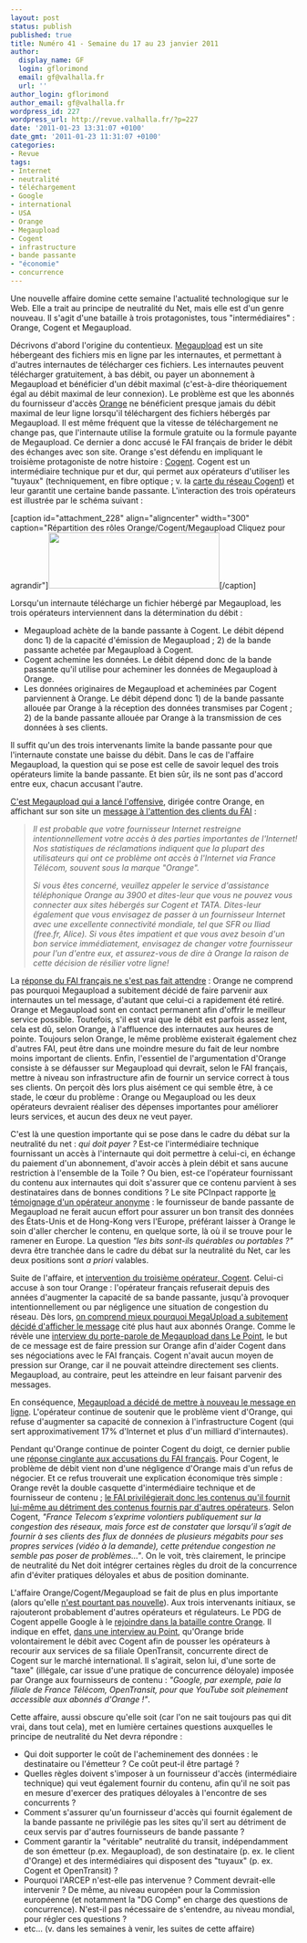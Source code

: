```yaml
---
layout: post
status: publish
published: true
title: Numéro 41 - Semaine du 17 au 23 janvier 2011
author:
  display_name: GF
  login: gflorimond
  email: gf@valhalla.fr
  url: ''
author_login: gflorimond
author_email: gf@valhalla.fr
wordpress_id: 227
wordpress_url: http://revue.valhalla.fr/?p=227
date: '2011-01-23 13:31:07 +0100'
date_gmt: '2011-01-23 11:31:07 +0100'
categories:
- Revue
tags:
- Internet
- neutralité
- téléchargement
- Google
- international
- USA
- Orange
- Megaupload
- Cogent
- infrastructure
- bande passante
- "économie"
- concurrence
---
```

<p>Une nouvelle affaire domine cette semaine l'actualité technologique sur le Web. Elle a trait au principe de neutralité du Net, mais elle est d'un genre nouveau. Il s'agit d'une bataille à trois protagonistes, tous "intermédiaires" : Orange, Cogent et Megaupload.</p>
<p>Décrivons d'abord l'origine du contentieux. <a href="http://www.megaupload.com/?setlang=fr">Megaupload</a> est un site hébergeant des fichiers mis en ligne par les internautes, et permettant à d'autres internautes de télécharger ces fichiers. Les internautes peuvent télécharger gratuitement, à bas débit, ou payer un abonnement à Megaupload et bénéficier d'un débit maximal (c'est-à-dire théoriquement égal au débit maximal de leur connexion). Le problème est que les abonnés du fournisseur d'accès <a href="http://www.orange.fr/">Orange</a> ne bénéficient presque jamais du débit maximal de leur ligne lorsqu'il téléchargent des fichiers hébergés par Megaupload. Il est même fréquent que la vitesse de téléchargement ne change pas, que l'internaute utilise la formule gratuite ou la formule payante de Megaupload. Ce dernier a donc accusé le FAI français de brider le débit des échanges avec son site. Orange s'est défendu en impliquant le troisième protagoniste de notre histoire : <a href="http://www.cogentco.com/cfr/">Cogent</a>. Cogent est un intermédiaire technique pur et dur, qui permet aux opérateurs d'utiliser les "tuyaux" (techniquement, en fibre optique ; v. la <a href="http://www.cogentco.com/cfr/network_map.php">carte du réseau Cogent</a>) et leur garantit une certaine bande passante. L'interaction des trois opérateurs est illustrée par le schéma suivant :</p>
<p>[caption id="attachment_228" align="aligncenter" width="300" caption="Répartition des rôles Orange/Cogent/Megaupload Cliquez pour agrandir"]<a href="http://revue.valhalla.fr/wp-content/uploads/2011/01/orange_megaupload.png"><img src="http://revue.valhalla.fr/wp-content/uploads/2011/01/orange_megaupload-300x98.png" alt="" title="orange_megaupload" width="300" height="98" class="size-medium wp-image-228" /></a>[/caption]</p>
<p>Lorsqu'un internaute télécharge un fichier hébergé par Megaupload, les trois opérateurs interviennent dans la détermination du débit :</p>
<ul>
<li>Megaupload achète de la bande passante à Cogent. Le débit dépend donc 1) de la capacité d'émission de Megaupload ; 2) de la bande passante achetée par Megaupload à Cogent.</li>
<li>Cogent achemine les données. Le débit dépend donc de la bande passante qu'il utilise pour acheminer les données de Megaupload à Orange.</li>
<li>Les données originaires de Megaupload et acheminées par Cogent parviennent à Orange. Le débit dépend donc 1) de la bande passante allouée par Orange à la réception des données transmises par Cogent ; 2) de la bande passante allouée par Orange à la transmission de ces données à ses clients.</li>
</ul>
<p>Il suffit qu'un des trois intervenants limite la bande passante pour que l'internaute constate une baisse du débit. Dans le cas de l'affaire Megaupload, la question qui se pose est celle de savoir lequel des trois opérateurs limite la bande passante. Et bien sûr, ils ne sont pas d'accord entre eux, chacun accusant l'autre.</p>
<p><a href="http://www.pcinpact.com/actu/news/61346-megaupload-conseille-quitter-orange-sfr-free.htm">C'est Megaupload qui a lancé l'offensive</a>, dirigée contre Orange, en affichant sur son site un <a href="http://www.pcinpact.com/affichage/61346-megaupload-conseille-quitter-orange-sfr-free/93656.htm">message à l'attention des clients du FAI</a> :<br />
<blockquote><i>Il est probable que votre fournisseur Internet restreigne intentionnellement votre accès à des parties importantes de l'Internet! Nos statistiques de réclamations indiquent que la plupart des utilisateurs qui ont ce problème ont accès à l'Internet via France Télécom, souvent sous la marque "Orange".</p>
<p>Si vous êtes concerné, veuillez appeler le service d'assistance téléphonique Orange au 3900 et dites-leur que vous ne pouvez vous connecter aux sites hébergés sur Cogent et TATA. Dites-leur également que vous envisagez de passer à un fournisseur Internet avec une excellente connectivité mondiale, tel que SFR ou Iliad (free.fr, Alice). Si vous êtes impatient et que vous avez besoin d'un bon service immédiatement, envisagez de changer votre fournisseur pour l'un d'entre eux, et assurez-vous de dire à Orange la raison de cette décision de résilier votre ligne!</i></p></blockquote>
<p>La <a href="http://www.pcinpact.com/actu/news/61358-orange-megaupload-megavideo-regler-luimeme-probleme.htm">réponse du FAI français ne s'est pas fait attendre</a> : Orange ne comprend pas pourquoi Megaupload a subitement décidé de faire parvenir aux internautes un tel message, d'autant que celui-ci a rapidement été retiré. Orange et Megaupload sont en contact permanent afin d'offrir le meilleur service possible. Toutefois, s'il est vrai que le débit est parfois assez lent, cela est dû, selon Orange, à l'affluence des internautes aux heures de pointe. Toujours selon Orange, le même problème existerait également chez d'autres FAI, peut être dans une moindre mesure du fait de leur nombre moins important de clients. Enfin, l'essentiel de l'argumentation d'Orange consiste à se défausser sur Megaupload qui devrait, selon le FAI français, mettre à niveau son infrastructure afin de fournir un service correct à tous ses clients. On perçoit dès lors plus aisément ce qui semble être, à ce stade, le cœur du problème : Orange ou Megaupload ou les deux opérateurs devraient réaliser des dépenses importantes pour améliorer leurs services, et aucun des deux ne veut payer.</p>
<p>C'est là une question importante qui se pose dans le cadre du débat sur la neutralité du net : <i>qui doit payer ?</i> Est-ce l'intermédiaire technique fournissant un accès à l'internaute qui doit permettre à celui-ci, en échange du paiement d'un abonnement, d'avoir accès à plein débit et sans aucune restriction à l'ensemble de la Toile ? Ou bien, est-ce l'opérateur fournissant du contenu aux internautes qui doit s'assurer que ce contenu parvient à ses destinataires dans de bonnes conditions ? Le site PCInpact rapporte <a href="http://www.pcinpact.com/actu/news/61414-affaire-orange-megaupload-megavideo-mechant.htm">le témoignage d'un opérateur anonyme</a> : le fournisseur de bande passante de Megaupload ne ferait aucun effort pour assurer un bon transit des données des États-Unis et de Hong-Kong vers l'Europe, préférant laisser à Orange le soin d'aller chercher le contenu, en quelque sorte, là où il se trouve pour le ramener en Europe. La question <i>"les bits sont-ils quérables ou portables ?"</i> devra être tranchée dans le cadre du débat sur la neutralité du Net, car les deux positions sont <i>a priori</i> valables.</p>
<p>Suite de l'affaire, et <a href="http://www.numerama.com/magazine/17828-megavideo-bride-cogent-accuse-a-son-tour-orange.html">intervention du troisième opérateur, Cogent</a>. Celui-ci accuse à son tour Orange : l'opérateur français refuserait depuis des années d'augmenter la capacité de sa bande passante, jusqu'à provoquer intentionnellement ou par négligence une situation de congestion du réseau. Dès lors, <a href="http://www.numerama.com/magazine/17832-megaupload-renouvelle-ses-accusations-contre-orange.html">on comprend mieux pourquoi MegaUpload a subitement décidé d'afficher le message</a> cité plus haut aux abonnés Orange. Comme le révèle une <a href="http://www.lepoint.fr/high-tech-internet/exclusif-megaupload-explique-sa-croisade-contre-orange-16-01-2011-129888_47.php">interview du porte-parole de Megaupload dans Le Point</a>, le but de ce message est de faire pression sur Orange afin d'aider Cogent dans ses négociations avec le FAI français. Cogent n'avait aucun moyen de pression sur Orange, car il ne pouvait atteindre directement ses clients. Megaupload, au contraire, peut les atteindre en leur faisant parvenir des messages.</p>
<p>En conséquence, <a href="http://www.pcinpact.com/actu/news/61392-affaire-orange-megaupload-megavideo-cogent-popup-peering.htm">Megaupload a décidé de mettre à nouveau le message en ligne</a>. L'opérateur continue de soutenir que le problème vient d'Orange, qui refuse d'augmenter sa capacité de connexion à l'infrastructure Cogent (qui sert approximativement 17% d'Internet et plus d'un milliard d'internautes). </p>
<p>Pendant qu'Orange continue de pointer Cogent du doigt, ce dernier publie une <a href="http://www.pcinpact.com/actu/news/61447-affaire-orange-megaupload-megavideo-cogent-attaque.htm">réponse cinglante aux accusations du FAI français</a>. Pour Cogent, le problème de débit vient non d'une négligence d'Orange mais d'un refus de négocier. Et ce refus trouverait une explication économique très simple : Orange revêt la double casquette d'intermédiaire technique et de fournisseur de contenu ; <a href="http://www.itespresso.fr/francois-lemaigre-cogent-certains-fai-veulent-controler-et-verrouiller-internet-40495.html/2">le FAI privilégierait donc les contenus qu'il fournit lui-même au détriment des contenus fournis par d'autres opérateurs</a>. Selon Cogent, <i>"France Telecom s’exprime volontiers publiquement sur la congestion des réseaux, mais force est de constater que lorsqu’il s’agit de fournir à ses clients des flux de données de plusieurs mégabits pour ses propres services (vidéo à la demande), cette prétendue congestion ne semble pas poser de problèmes…"</i>. On le voit, très clairement, le principe de neutralité du Net doit intégrer certaines règles du droit de la concurrence afin d'éviter pratiques déloyales et abus de position dominante.</p>
<p>L'affaire Orange/Cogent/Megaupload se fait de plus en plus importante (alors qu'elle <a href="http://msmvps.com/blogs/docxp/archive/2009/11/06/1738101.aspx">n'est pourtant pas nouvelle</a>). Aux trois intervenants initiaux, se rajouteront probablement d'autres opérateurs et régulateurs. Le PDG de Cogent appelle Google à le <a href="http://www.numerama.com/magazine/17860-cogent-appelle-google-a-rejoindre-la-bataille-contre-orange.html">rejoindre dans la bataille contre Orange</a>. Il indique en effet, <a href="http://www.lepoint.fr/high-tech-internet/cogent-un-geant-du-net-accuse-orange-d-abus-de-position-dominante-en-france-20-01-2011-130407_47.php">dans une interview au Point</a>, qu'Orange bride volontairement le débit avec Cogent afin de pousser les opérateurs à recourir aux services de sa filiale OpenTransit, concurrente direct de Cogent sur le marché international. Il s'agirait, selon lui, d'une sorte de "taxe" (illégale, car issue d'une pratique de concurrence déloyale) imposée par Orange aux fournisseurs de contenu : <i>"Google, par exemple, paie la filiale de France Télécom, OpenTransit, pour que YouTube soit pleinement accessible aux abonnés d'Orange !"</i>.</p>
<p>Cette affaire, aussi obscure qu'elle soit (car l'on ne sait toujours pas qui dit vrai, dans tout cela), met en lumière certaines questions auxquelles le principe de neutralité du Net devra répondre :</p>
<ul>
<li>Qui doit supporter le coût de l'acheminement des données : le destinataire ou l'émetteur ? Ce coût peut-il être partagé ?</li>
<li>Quelles règles doivent s'imposer à un fournisseur d'accès (intermédiaire technique) qui veut également fournir du contenu, afin qu'il ne soit pas en mesure d'exercer des pratiques déloyales à l'encontre de ses concurrents ?</li>
<li>Comment s'assurer qu'un fournisseur d'accès qui fournit également de la bande passante ne privilégie pas les sites qu'il sert au détriment de ceux servis par d'autres fournisseurs de bande passante ?</li>
<li>Comment garantir la "véritable" neutralité du transit, indépendamment de son émetteur (p.ex. Megaupload), de son destinataire (p. ex. le client d'Orange) et des intermédiaires qui disposent des "tuyaux" (p. ex. Cogent et OpenTransit) ?</li>
<li>Pourquoi l'ARCEP n'est-elle pas intervenue ? Comment devrait-elle intervenir ? De même, au niveau européen pour la Commission européenne (et notamment la "DG Comp" en charge des questions de concurrence). N'est-il pas nécessaire de s'entendre, au niveau mondial, pour régler ces questions ?</li>
<li>etc... (v. dans les semaines à venir, les suites de cette affaire)</li>
</ul>
